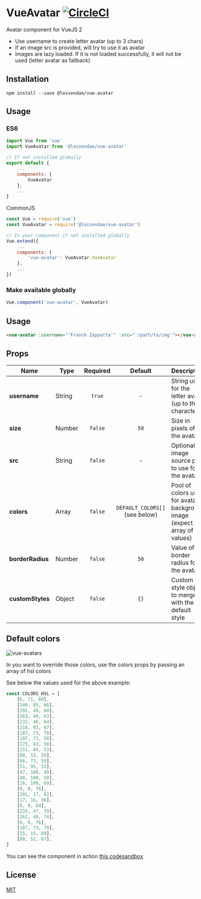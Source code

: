 # VueAvatar [![CircleCI](https://circleci.com/gh/lossendae/vue-avatar/tree/master.svg?style=shield&circle-token=0a0d164e1fb6b205fefd64ed825704f57a63e9e9)](https://circleci.com/gh/lossendae/vue-avatar/tree/master)

Avatar component for VueJS 2 

- Use username to create letter avatar (up to 3 chars)
- If an image src is provided, will try to use it as avatar
- Images are lazy loaded. If it is not loaded successfully, it will not be used (letter avatar as fallback) 

## Installation

```
npm install --save @lossendae/vue-avatar
```

## Usage

### ES6

```js 
import Vue from 'vue'
import VueAvatar from '@lossendae/vue-avatar'

// If not installed globally
export default {
    ...
    components: {
        VueAvatar
    },
    ...
}
```

CommonJS

```js
const Vue = require('vue')
const VueAvatar = require('@lossendae/vue-avatar')

// In your component if not installed globally
Vue.extend({
    ...
    components: {
        'vue-avatar': VueAvatar.VueAvatar
    },
    ...
})
```

### Make available globally

```js
Vue.component('vue-avatar', VueAvatar)
```

## Usage

```html
<vue-avatar :username="'Franck Zappatta'" :src="'/path/to/img'"></vue-avatar>
```

## Props

| Name             | Type   | Required | Default                        | Description                                                                  |
| -----------------|--------|:--------:|:------------------------------:| -----------------------------------------------------------------------------|
| **username**     | String | `true`   | -                              | String used for the letter avatar (up to three characters)                   |
| **size**         | Number | `false`  | `50`                           | Size in pixels of the avatar                                                 |
| **src**          | String | `false`  | -                              | Optional image source path to use for the avatar                             |
| **colors**       | Array  | `false`  | `DEFAULT_COLORS[]` (see below) | Pool of colors used for avatar background image (expect array of hsl values) |
| **borderRadius** | Number | `false`  | `50`                           | Value of the border radius for the avatar                                    |
| **customStyles** | Object | `false`  | `{}`                           | Custom style object to merge with the default style                          |


## Default colors

![vue-avatars](https://user-images.githubusercontent.com/345686/40773996-c0b1cb68-64c4-11e8-807b-b9be1a9c9a2d.png)

In you want to override those colors, use the colors props by passing an array of hsl colors

See below the values used for the above example:

```js
const COLORS_HSL = [
    [6, 71, 60],
    [340, 85, 66],
    [291, 49, 60],
    [263, 49, 63],
    [232, 46, 64],
    [218, 93, 67],
    [187, 73, 70],
    [187, 73, 58],
    [175, 43, 50],
    [151, 44, 53],
    [88, 53, 59],
    [66, 73, 59],
    [51, 95, 53],
    [47, 100, 49],
    [40, 100, 50],
    [16, 100, 69],
    [0, 0, 76],
    [201, 17, 62],
    [17, 16, 56],
    [0, 0, 64],
    [233, 47, 79],
    [262, 49, 74],
    [0, 0, 76],
    [187, 73, 70],
    [15, 15, 69],
    [88, 52, 67],
]
```

You can see the component in action [this codesandbox](https://codesandbox.io/s/pk4nvqr0kq)

## License

[MIT](https://github.com/lossendae/vue-avatar/blob/master/LICENSE)
